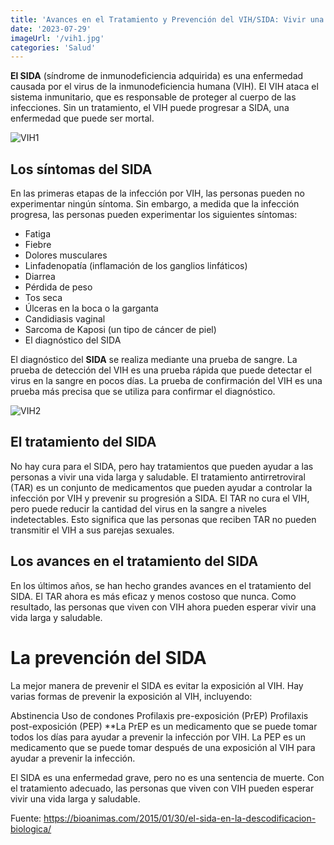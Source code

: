 ```yaml
---
title: 'Avances en el Tratamiento y Prevención del VIH/SIDA: Vivir una Vida Saludable con VIH'
date: '2023-07-29'
imageUrl: '/vih1.jpg'
categories: 'Salud'
---
```



**El SIDA** (síndrome de inmunodeficiencia adquirida) es una enfermedad causada por el virus de la inmunodeficiencia humana (VIH). El VIH ataca el sistema inmunitario, que es responsable de proteger al cuerpo de las infecciones. Sin un tratamiento, el VIH puede progresar a SIDA, una enfermedad que puede ser mortal.

![VIH1](/vih2.png)

## Los síntomas del SIDA

En las primeras etapas de la infección por VIH, las personas pueden no experimentar ningún síntoma. Sin embargo, a medida que la infección progresa, las personas pueden experimentar los siguientes síntomas:

- Fatiga
- Fiebre
- Dolores musculares
- Linfadenopatía (inflamación de los ganglios linfáticos)
- Diarrea
- Pérdida de peso
- Tos seca
- Úlceras en la boca o la garganta
- Candidiasis vaginal
- Sarcoma de Kaposi (un tipo de cáncer de piel)
- El diagnóstico del SIDA

El diagnóstico del **SIDA** se realiza mediante una prueba de sangre. La prueba de detección del VIH es una prueba rápida que puede detectar el virus en la sangre en pocos días. La prueba de confirmación del VIH es una prueba más precisa que se utiliza para confirmar el diagnóstico.

![VIH2](/vih1.jpg)

## El tratamiento del SIDA

No hay cura para el SIDA, pero hay tratamientos que pueden ayudar a las personas a vivir una vida larga y saludable. El tratamiento antirretroviral (TAR) es un conjunto de medicamentos que pueden ayudar a controlar la infección por VIH y prevenir su progresión a SIDA. El TAR no cura el VIH, pero puede reducir la cantidad del virus en la sangre a niveles indetectables. Esto significa que las personas que reciben TAR no pueden transmitir el VIH a sus parejas sexuales.

## Los avances en el tratamiento del SIDA

En los últimos años, se han hecho grandes avances en el tratamiento del SIDA. El TAR ahora es más eficaz y menos costoso que nunca. Como resultado, las personas que viven con VIH ahora pueden esperar vivir una vida larga y saludable.

# La prevención del SIDA

La mejor manera de prevenir el SIDA es evitar la exposición al VIH. Hay varias formas de prevenir la exposición al VIH, incluyendo:

Abstinencia
Uso de condones
Profilaxis pre-exposición (PrEP)
Profilaxis post-exposición (PEP)
**La PrEP es un medicamento que se puede tomar todos los días para ayudar a prevenir la infección por VIH. La PEP es un medicamento que se puede tomar después de una exposición al VIH para ayudar a prevenir la infección.

El SIDA es una enfermedad grave, pero no es una sentencia de muerte. Con el tratamiento adecuado, las personas que viven con VIH pueden esperar vivir una vida larga y saludable.

Fuente: <https://bioanimas.com/2015/01/30/el-sida-en-la-descodificacion-biologica/>